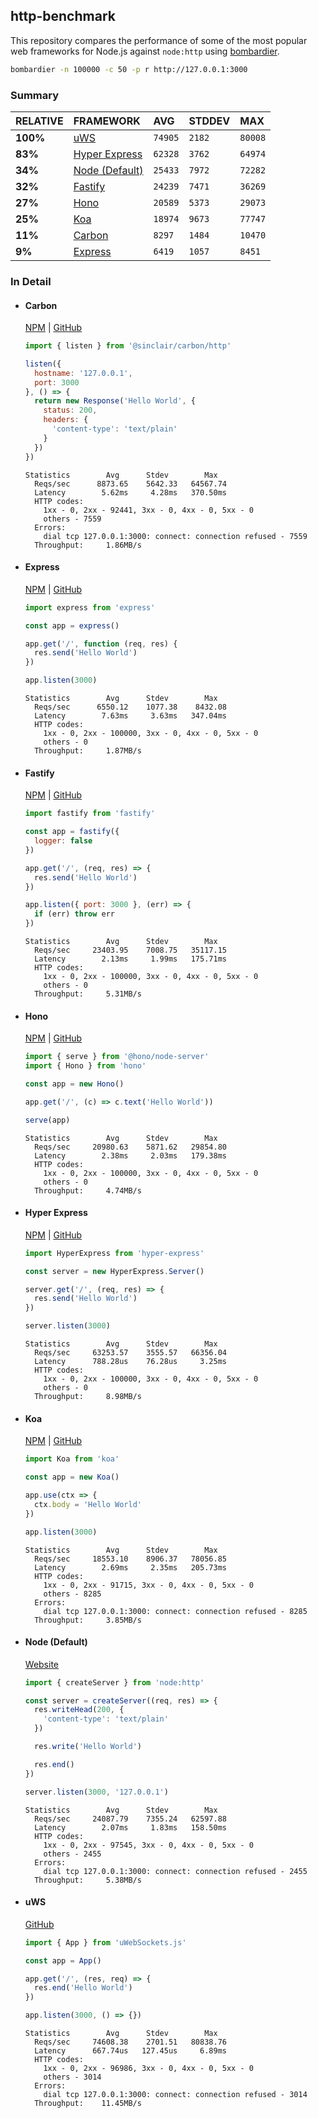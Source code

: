 ## http-benchmark

This repository compares the performance of some of the most popular web frameworks for Node.js against `node:http` using [bombardier](https://github.com/codesenberg/bombardier).

```bash
bombardier -n 100000 -c 50 -p r http://127.0.0.1:3000
```

### Summary

| RELATIVE | FRAMEWORK | AVG | STDDEV | MAX |
| :--- | :--- | :--- | :--- | :--- |
| **100%** | [uWS](#uws) | `74905` | `2182` | `80008` |
| **83%** | [Hyper Express](#hyper-express) | `62328` | `3762` | `64974` |
| **34%** | [Node (Default)](#node-default) | `25433` | `7972` | `72282` |
| **32%** | [Fastify](#fastify) | `24239` | `7471` | `36269` |
| **27%** | [Hono](#hono) | `20589` | `5373` | `29073` |
| **25%** | [Koa](#koa) | `18974` | `9673` | `77747` |
| **11%** | [Carbon](#carbon) | `8297` | `1484` | `10470` |
| **9%** | [Express](#express) | `6419` | `1057` | `8451` |


### In Detail

- #### Carbon
  [NPM](https://npmjs.com/@sinclair/carbon) | [GitHub](https://github.com/sinclairzx81/carbon)
  ```js
  import { listen } from '@sinclair/carbon/http'

  listen({
    hostname: '127.0.0.1',
    port: 3000
  }, () => {
    return new Response('Hello World', {
      status: 200,
      headers: {
        'content-type': 'text/plain'
      }
    })
  })
  ```

  ```
  Statistics        Avg      Stdev        Max
    Reqs/sec      8873.65    5642.33   64567.74
    Latency        5.62ms     4.28ms   370.50ms
    HTTP codes:
      1xx - 0, 2xx - 92441, 3xx - 0, 4xx - 0, 5xx - 0
      others - 7559
    Errors:
      dial tcp 127.0.0.1:3000: connect: connection refused - 7559
    Throughput:     1.86MB/s
  ```

- #### Express
  [NPM](https://npmjs.com/express) | [GitHub](https://github.com/expressjs/express)
  ```js
  import express from 'express'

  const app = express()

  app.get('/', function (req, res) {
    res.send('Hello World')
  })

  app.listen(3000)
  ```

  ```
  Statistics        Avg      Stdev        Max
    Reqs/sec      6550.12    1077.38    8432.08
    Latency        7.63ms     3.63ms   347.04ms
    HTTP codes:
      1xx - 0, 2xx - 100000, 3xx - 0, 4xx - 0, 5xx - 0
      others - 0
    Throughput:     1.87MB/s
  ```

- #### Fastify
  [NPM](https://npmjs.com/fastify) | [GitHub](https://github.com/fastify/fastify)
  ```js
  import fastify from 'fastify'

  const app = fastify({
    logger: false
  })

  app.get('/', (req, res) => {
    res.send('Hello World')
  })

  app.listen({ port: 3000 }, (err) => {
    if (err) throw err
  })
  ```

  ```
  Statistics        Avg      Stdev        Max
    Reqs/sec     23403.95    7008.75   35117.15
    Latency        2.13ms     1.99ms   175.71ms
    HTTP codes:
      1xx - 0, 2xx - 100000, 3xx - 0, 4xx - 0, 5xx - 0
      others - 0
    Throughput:     5.31MB/s
  ```

- #### Hono
  [NPM](https://npmjs.com/hono) | [GitHub](https://github.com/honojs/hono)
  ```js
  import { serve } from '@hono/node-server'
  import { Hono } from 'hono'

  const app = new Hono()

  app.get('/', (c) => c.text('Hello World'))

  serve(app)
  ```

  ```
  Statistics        Avg      Stdev        Max
    Reqs/sec     20980.63    5871.62   29854.80
    Latency        2.38ms     2.03ms   179.38ms
    HTTP codes:
      1xx - 0, 2xx - 100000, 3xx - 0, 4xx - 0, 5xx - 0
      others - 0
    Throughput:     4.74MB/s
  ```

- #### Hyper Express
  [NPM](https://npmjs.com/hyper-express) | [GitHub](https://github.com/kartikk221/hyper-express)
  ```js
  import HyperExpress from 'hyper-express'

  const server = new HyperExpress.Server()

  server.get('/', (req, res) => {
    res.send('Hello World')
  })

  server.listen(3000)
  ```

  ```
  Statistics        Avg      Stdev        Max
    Reqs/sec     63253.57    3555.57   66356.04
    Latency      788.28us    76.28us     3.25ms
    HTTP codes:
      1xx - 0, 2xx - 100000, 3xx - 0, 4xx - 0, 5xx - 0
      others - 0
    Throughput:     8.98MB/s
  ```

- #### Koa
  [NPM](https://npmjs.com/koa) | [GitHub](https://github.com/koajs/koa)
  ```js
  import Koa from 'koa'

  const app = new Koa()

  app.use(ctx => {
    ctx.body = 'Hello World'
  })

  app.listen(3000)
  ```

  ```
  Statistics        Avg      Stdev        Max
    Reqs/sec     18553.10    8906.37   78056.85
    Latency        2.69ms     2.35ms   205.73ms
    HTTP codes:
      1xx - 0, 2xx - 91715, 3xx - 0, 4xx - 0, 5xx - 0
      others - 8285
    Errors:
      dial tcp 127.0.0.1:3000: connect: connection refused - 8285
    Throughput:     3.85MB/s
  ```

- #### Node (Default)
  [Website](https://nodejs.org/api/http.html)
  ```js
  import { createServer } from 'node:http'

  const server = createServer((req, res) => {
    res.writeHead(200, {
      'content-type': 'text/plain'
    })

    res.write('Hello World')

    res.end()
  })

  server.listen(3000, '127.0.0.1')
  ```

  ```
  Statistics        Avg      Stdev        Max
    Reqs/sec     24087.79    7355.24   62597.88
    Latency        2.07ms     1.83ms   158.50ms
    HTTP codes:
      1xx - 0, 2xx - 97545, 3xx - 0, 4xx - 0, 5xx - 0
      others - 2455
    Errors:
      dial tcp 127.0.0.1:3000: connect: connection refused - 2455
    Throughput:     5.38MB/s
  ```

- #### uWS
  [GitHub](https://github.com/uNetworking/uWebSockets.js)
  ```js
  import { App } from 'uWebSockets.js'

  const app = App()

  app.get('/', (res, req) => {
    res.end('Hello World')
  })

  app.listen(3000, () => {})
  ```

  ```
  Statistics        Avg      Stdev        Max
    Reqs/sec     74608.38    2701.51   80838.76
    Latency      667.74us   127.45us     6.89ms
    HTTP codes:
      1xx - 0, 2xx - 96986, 3xx - 0, 4xx - 0, 5xx - 0
      others - 3014
    Errors:
      dial tcp 127.0.0.1:3000: connect: connection refused - 3014
    Throughput:    11.45MB/s
  ```


